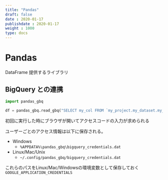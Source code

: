 ```yaml
---
title: "Pandas"
draft: false
date : 2020-01-17
publishdate : 2020-01-17
weight : 1000
type: docs
---
```


# Pandas

DataFrame 提供するライブラリ










## BigQuery との連携


```python
import pandas_gbq

df = pandas_gbq.read_gbq("SELECT my_col FROM `my_project.my_dataset.my_table`")

```

初回に実行した時にブラウザが開いてアクセスコードの入力が求められる

ユーザーごとのアクセス情報は以下に保存される。

- Windows
    - `%APPDATA%\pandas_gbq\bigquery_credentials.dat`
- Linux/Mac/Unix
    - `~/.config/pandas_gbq/bigquery_credentials.dat`

これらのパスをLinux/Mac/Windowsの環境変数として保存しておく 
`GOOGLE_APPLICATION_CREDENTIALS`